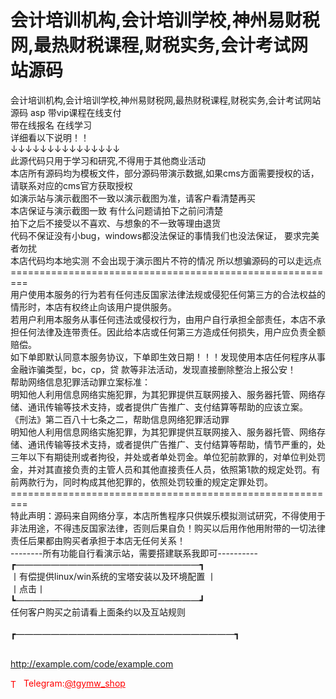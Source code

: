 # 会计培训机构,会计培训学校,神州易财税网,最热财税课程,财税实务,会计考试网站源码

会计培训机构,会计培训学校,神州易财税网,最热财税课程,财税实务,会计考试网站源码 asp 带vip课程在线支付<br>带在线报名 在线学习<br>详细看以下说明！！<br>↓↓↓↓↓↓↓↓↓↓↓↓↓↓↓<br>此源代码只用于学习和研究,不得用于其他商业活动<br>本店所有源码均为模板文件，部分源码带演示数据,如果cms方面需要授权的话，请联系对应的cms官方获取授权<br>如演示站与演示截图不一致以演示截图为准，请客户看清楚再买<br>本店保证与演示截图一致 有什么问题请拍下之前问清楚<br>拍下之后不接受以不喜欢、与想象的不一致等理由退货<br>代码不保证没有小bug，windows都没法保证的事情我们也没法保证， 要求完美者勿扰<br>本店代码均本地实测 不会出现于演示图片不符的情况 所以想骗源码的可以走远点<br>=========================================================<br>用户使用本服务的行为若有任何违反国家法律法规或侵犯任何第三方的合法权益的情形时，本店有权终止向该用户提供服务。<br>若用户利用本服务从事任何违法或侵权行为，由用户自行承担全部责任，本店不承担任何法律及连带责任。因此给本店或任何第三方造成任何损失，用户应负责全额赔偿。<br>如下单即默认同意本服务协议，下单即生效日期！！！发现使用本店任何程序从事金融诈骗类型，bc，cp，贷 款等非法活动，发现直接删除整治上报公安！<br>帮助网络信息犯罪活动罪立案标准：<br>明知他人利用信息网络实施犯罪，为其犯罪提供互联网接入、服务器托管、网络存储、通讯传输等技术支持，或者提供广告推广、支付结算等帮助的应该立案。<br>《刑法》第二百八十七条之二，帮助信息网络犯罪活动罪<br>明知他人利用信息网络实施犯罪，为其犯罪提供互联网接入、服务器托管、网络存储、通讯传输等技术支持，或者提供广告推广、支付结算等帮助，情节严重的，处三年以下有期徒刑或者拘役，并处或者单处罚金。单位犯前款罪的，对单位判处罚金，并对其直接负责的主管人员和其他直接责任人员，依照第1款的规定处罚。有前两款行为，同时构成其他犯罪的，依照处罚较重的规定定罪处罚。<br>=========================================================<br>特此声明：源码来自网络分享，本店所售程序只供娱乐模拟测试研究，不得使用于非法用途，不得违反国家法律，否则后果自负！购买以后用作他用附带的一切法律责任后果都由购买者承担于本店无任何关系！<br>--------所有功能自行看演示站，需要搭建联系我即可----------<br>┏—————————————————————┓<br>丨有偿提供linux/win系统的宝塔安装以及环境配置 丨<br>丨点击丨<br>┗—————————————————————┛<br>任何客户购买之前请看上面条约以及互站规则<br><br>┏—————————————————————————┓<br><br>

http://example.com/code/example.com







<p style="color: red;"><img src="https://cdn-icons-png.flaticon.com/512/2111/2111646.png" alt="Telegram Icon" style="width: 16px; vertical-align: middle; margin-right: 5px;">Telegram:<a href="https://t.me/tgymw_shop" style="color: red;">@tgymw_shop</a></p>

